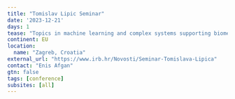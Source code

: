 ```yaml
---
title: "Tomislav Lipic Seminar"
date: '2023-12-21'
days: 1
tease: "Topics in machine learning and complex systems supporting biomedical research."
continent: EU
location:
  name: "Zagreb, Croatia"
external_url: "https://www.irb.hr/Novosti/Seminar-Tomislava-Lipica"
contact: "Enis Afgan"
gtn: false
tags: [conference]
subsites: [all]
---
```

